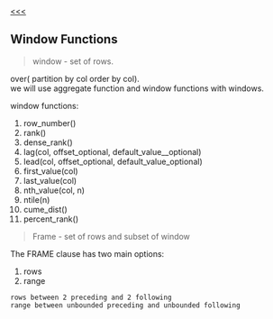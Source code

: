 [<<<](../index.md)

## Window Functions
> window - set of rows.  

over( partition by col order by col).  
we will use aggregate function and window functions with windows.  

window functions:  
1. row_number()
2. rank()
3. dense_rank()
4. lag(col, offset_optional, default_value__optional)
5. lead(col,  offset_optional, default_value_optional)
6. first_value(col)
7. last_value(col)
8. nth_value(col, n)
9. ntile(n)
10. cume_dist()
11. percent_rank()

> Frame - set of rows and subset of window

The FRAME clause has two main options:
1. rows
2. range  

```
rows between 2 preceding and 2 following
range between unbounded preceding and unbounded following
```
